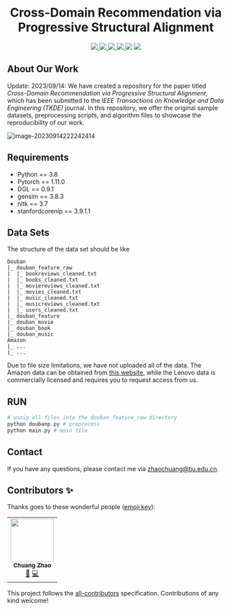 <h1 align="center"> Cross-Domain Recommendation via Progressive Structural Alignment </h1>

<p align="center">
  <!-- <img src="https://img.shields.io/badge/ChuangZhao-BCWF-orange">
  <img src="https://img.shields.io/github/stars/ChuangZhao/SEAGULL">
  <img src="https://img.shields.io/github/forks/ChuangZhao/SEAGULL">
  <img src="https://img.shields.io/github/issues/ChuangZhao/SEAGULL">  
  <img src="https://img.shields.io/github/license/ChuangZhao/SEAGULL"> -->
  <a href="https://github.com/Data-Designer/SEAGULL">
    <img src="https://img.shields.io/badge/ChuangZhao-SEAGULL-orange">
  </a>
  <a href="https://github.com/Data-Designer/SEAGULL/stargazers">
    <img src="https://img.shields.io/github/stars/Data-Designer/SEAGULL">
  </a>
  <a href="https://github.com/Data-Designer/SEAGULL/network/members">
    <img src="https://img.shields.io/github/forks/Data-Designer/SEAGULL">
  </a>
  <a href="https://github.com/Data-Designer/SEAGULL/issues">
    <img src="https://img.shields.io/github/issues/Data-Designer/SEAGULL">
  </a>
<!--   <a href="https://github.com/Data-Designer/SEAGULL/graphs/traffic">
    <img src="https://visitor-badge.glitch.me/badge?page_id=Data-Designer.SEAGULL">
  </a> -->
  <!-- ALL-CONTRIBUTORS-BADGE:START - Do not remove or modify this section -->
<a href="https://github.com/Data-Designer/SEAGULL#contributors-"><img src="https://img.shields.io/badge/all_contributors-1-orange.svg"></a>
<!-- ALL-CONTRIBUTORS-BADGE:END -->
  <a href="https://github.com/Data-Designer/SEAGULL/blob/master/LICENSE">
    <img src="https://img.shields.io/github/license/Data-Designer/SEAGULL">
  </a>
</p>


## About Our Work

Update: 2023/09/14: We have created a repository for the paper titled *Cross-Domain Recommendation via Progressive Structural Alignment*, which has been submitted to the *IEEE Transactions on Knowledge and Data Engineering (TKDE)* journal. In this repository, we offer the original sample datasets, preprocessing scripts, and algorithm files to showcase the reproducibility of our work.

![image-20230914222242414](https://s2.loli.net/2023/09/14/ZujVotqlGLhrxcR.png)

## Requirements

- Python == 3.8
- Pytorch == 1.11.0
- DGL == 0.9.1
- gensim == 3.8.3
- nltk == 3.7
- stanfordcorenlp == 3.9.1.1

## Data Sets

The structure of the data set should be like

```
Douban
|_ douban_feature_raw
|  |_ bookreviews_cleaned.txt
|  |_ books_cleaned.txt
|  |_ moviereviews_cleaned.txt
|  |_ movies_cleaned.txt
|  |_ music_cleaned.txt
|  |_ musicreviews_cleaned.txt
|  |_ users_cleaned.txt
|_ douban_feature
|_ douban_movie
|_ douban_book
|_ douban_music
Amazon
|_ ...
|_ ...
```

Due to file size limitations, we have not uploaded all of the data. The Amazon data can be obtained from [this website](https://jmcauley.ucsd.edu/data/amazon/), while the Lenovo data is commercially licensed and requires you to request access from us.

## RUN

```powershell
# unzip all files into the douban_feature_raw directory
python doubanp.py # preprocess
python main.py # main file
```

## Contact

If you have any questions, please contact me via [zhaochuang@tju.edu.cn](zhaochuang@tju.edu.cn).

## Contributors ✨

Thanks goes to these wonderful people ([emoji key](https://allcontributors.org/docs/en/emoji-key)):

<table>
  <tr>
    <td align="center"><a href="https://data-designer.github.io/"><img src="https://avatars.githubusercontent.com/u/26108487?v=4?s=100" width="100px;" alt=""/><br /><sub><b>Chuang Zhao</b></sub></a><br /><a href="#ideas-ZhiningLiu1998" title="Ideas, Planning, & Feedback">🤔</a> <a href="https://github.com/Data-Designer/JOC/commits?author=Data-Designer" title="Code">💻</a></td>
  </tr>
</table>


This project follows the [all-contributors](https://github.com/all-contributors/all-contributors) specification. Contributions of any kind welcome!

